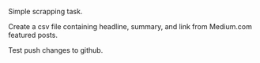 Simple scrapping task.

Create a csv file containing headline, summary, and link from Medium.com featured posts.

Test push changes to github.